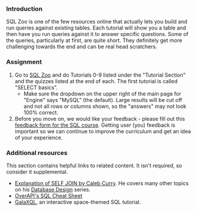 ### Introduction

SQL Zoo is one of the few resources online that actually lets you build and run queries against existing tables.  Each tutorial will show you a table and then have you run queries against it to answer specific questions.  Some of the queries, particularly at first, are quite short. They definitely get more challenging towards the end and can be real head scratchers.

### Assignment

<div class="lesson-content__panel" markdown="1">

  1. Go to [SQL Zoo](https://sqlzoo.net/w/index.php?title=SQL_Tutorial&redirect=no) and do Tutorials 0-9 listed under the "Tutorial Section" and the quizzes listed at the end of each.  The first tutorial is called "SELECT basics".
      - Make sure the dropdown on the upper right of the main page for "Engine" says "MySQL" (the default).  Large results will be cut off and not all rows or columns shown, so the "answers" may not look 100% correct.
  1. Before you move on, we would like your feedback - please fill out this [feedback form for the SQL course](https://docs.google.com/forms/d/e/1FAIpQLSenvMG6WFbOOEap_biQOwqfbH-j-xsf5Eyv4ir2Rx5FsYSecQ/viewform?usp=sf_link). Getting user (you) feedback is important so we can continue to improve the curriculum and get an idea of your experience.

</div>

### Additional resources

This section contains helpful links to related content. It isn't required, so consider it supplemental.

- [Explanation of SELF JOIN by Caleb Curry](https://www.youtube.com/watch?v=W0p8KP0o8g4). He covers many other topics on his [Database Design](https://www.youtube.com/watch?v=e7Pr1VgPK4w&list=PL_c9BZzLwBRK0Pc28IdvPQizD2mJlgoID) series.
- [OverAPI's SQL Cheat Sheet](http://overapi.com/mysql)
- [GalaXQL](http://sol.gfxile.net/galaxql.html), an interactive space-themed SQL tutorial.
